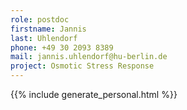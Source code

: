 ```yaml
---
role: postdoc
firstname: Jannis
last: Uhlendorf
phone: +49 30 2093 8389
mail: jannis.uhlendorf@hu-berlin.de
project: Osmotic Stress Response
---
```


{{% include generate_personal.html %}}